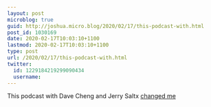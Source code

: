 ```yaml
---
layout: post
microblog: true
guid: http://joshua.micro.blog/2020/02/17/this-podcast-with.html
post_id: 1030169
date: 2020-02-17T10:03:10+1100
lastmod: 2020-02-17T10:03:10+1100
type: post
url: /2020/02/17/this-podcast-with.html
twitter:
  id: 1229184219299090434
  username: 
---
```

This podcast with Dave Cheng and Jerry Saltx [changed me](https://art19.com/shows/the-majordomo-podcast/episodes/d37472dd-a14d-4ce5-a8e5-201ca437bc49)
